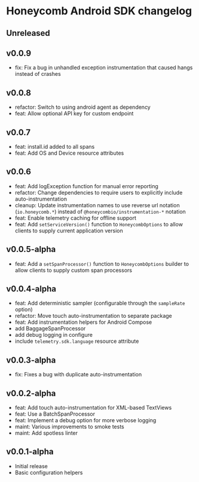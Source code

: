 # Honeycomb Android SDK changelog

## Unreleased

## v0.0.9
* fix: Fix a bug in unhandled exception instrumentation that caused hangs instead of crashes

## v0.0.8
* refactor: Switch to using android agent as dependency
* feat: Allow optional API key for custom endpoint

## v0.0.7

* feat: install.id added to all spans
* feat: Add OS and Device resource attributes

## v0.0.6

* feat: Add logException function for manual error reporting
* refactor: Change dependencies to require users to explicitly include auto-instrumentation
* cleanup: Update instrumentation names to use reverse url notation (`io.honeycomb.*`) instead of `@honeycombio/instrumentation-*` notation
* feat: Enable telemetry caching for offline support
* feat: Add `setServiceVersion()` function to `HoneycombOptions` to allow clients to supply current application version

## v0.0.5-alpha

* feat: Add a `setSpanProcessor()` function to `HoneycombOptions` builder to allow clients to supply custom span processors

## v0.0.4-alpha

* feat: Add deterministic sampler (configurable through the `sampleRate` option)
* refactor: Move touch auto-instrumentation to separate package
* feat: Add instrumentation helpers for Android Compose
* add BaggageSpanProcessor
* add debug logging in configure
* include `telemetry.sdk.language` resource attribute

## v0.0.3-alpha

* fix: Fixes a bug with duplicate auto-instrumentation

## v0.0.2-alpha

* feat: Add touch auto-instrumentation for XML-based TextViews
* feat: Use a BatchSpanProcessor
* feat: Implement a debug option for more verbose logging
* maint: Various improvements to smoke tests
* maint: Add spotless linter

## v0.0.1-alpha

* Initial release
* Basic configuration helpers
